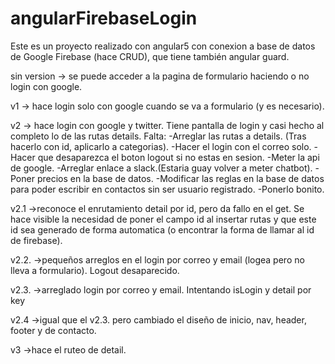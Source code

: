 # angularFirebaseLogin

Este es un proyecto realizado con angular5 con conexion a base de datos de Google Firebase (hace CRUD), que tiene también angular guard.

sin version -> se puede acceder a la pagina de formulario haciendo o no login con google.

v1 -> hace login solo con google cuando se va a formulario (y es necesario). 

v2 -> hace login con google y twitter. Tiene pantalla de login y casi hecho al completo lo de las rutas details.
        Falta:
            -Arreglar las rutas a details. (Tras hacerlo con id, aplicarlo a categorias).
            -Hacer el login con el correo solo.
            -Hacer que desaparezca el boton logout si no estas en sesion.
            -Meter la api de google.
            -Arreglar enlace a slack.(Estaria guay volver a meter chatbot).
            -Poner precios en la base de datos.
            -Modificar las reglas en la base de datos para poder escribir en contactos sin ser usuario registrado.
            -Ponerlo bonito.
            
v2.1 ->reconoce el enrutamiento detail por id, pero da fallo en el get. Se hace visible la necesidad de poner el campo id al insertar rutas y que este id sea generado de forma automatica (o encontrar la forma de llamar al id de firebase).    

v2.2. ->pequeños arreglos en el login por correo y email (logea pero no lleva a formulario). Logout desaparecido.

v2.3. ->arreglado login por correo y email. Intentando isLogin y detail por key

v2.4 ->igual que el v2.3. pero cambiado el diseño de inicio, nav, header, footer y de contacto.

v3 ->hace el ruteo de detail.
